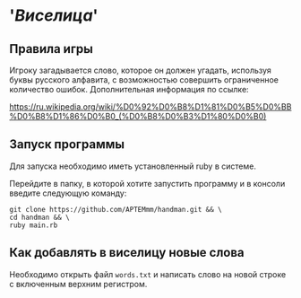 # '*Виселица*'

## Правила игры
Игроку загадывается слово, которое он должен угадать, используя буквы русского алфавита, с возможностью совершить 
ограниченное количество ошибок.
Дополнительная информация по ссылке:

<https://ru.wikipedia.org/wiki/%D0%92%D0%B8%D1%81%D0%B5%D0%BB%D0%B8%D1%86%D0%B0_(%D0%B8%D0%B3%D1%80%D0%B0)>
## Запуск программы
Для запуска необходимо иметь установленный ruby в системе.

Перейдите в папку, в которой хотите запустить программу и в консоли введите следующую команду:
```shell
git clone https://github.com/APTEMmm/handman.git && \
cd handman && \
ruby main.rb
```

## Как добавлять в виселицу новые слова
Необходимо открыть файл `words.txt` и написать слово на новой строке с включенным верхним регистром.